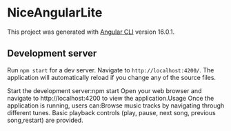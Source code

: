 # NiceAngularLite

This project was generated with [Angular CLI](https://github.com/angular/angular-cli) version 16.0.1.

## Development server

Run `npm start` for a dev server. Navigate to `http://localhost:4200/`. The application will automatically reload if you change any of the source files.

Start the development server:npm start
Open your web browser and navigate to http://localhost:4200 to view the application.Usage Once the application is running, 
users can:Browse music tracks by navigating through different tunes. 
Basic playback controls (play, pause, next song, previous song,restart) are provided.